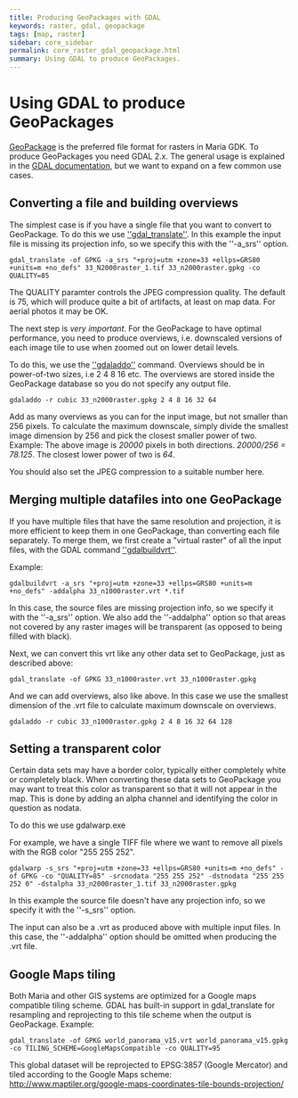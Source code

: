 ```yaml
---
title: Producing GeoPackages with GDAL
keywords: raster, gdal, geopackage
tags: [map, raster]
sidebar: core_sidebar
permalink: core_raster_gdal_geopackage.html
summary: Using GDAL to produce GeoPackages. 
---
```


# Using GDAL to produce GeoPackages

[GeoPackage](http://www.geopackage.org/) is the preferred file format for rasters in Maria GDK. To produce GeoPackages you need GDAL 2.x. The general usage is explained in the [GDAL documentation](http://www.gdal.org/drv_geopackage_raster.html), but we want to expand on a few common use cases.

## Converting a file and building overviews

The simplest case is if you have a single file that you want to convert to GeoPackage. To do this we use [''gdal_translate''](http://www.gdal.org/gdal_translate.html). In this example the input file is missing its projection info, so we specify this with the ''-a_srs'' option.

    gdal_translate -of GPKG -a_srs "+proj=utm +zone=33 +ellps=GRS80 +units=m +no_defs" 33_N2000raster_1.tif 33_n2000raster.gpkg -co QUALITY=85

The QUALITY paramter controls the JPEG compression quality. The default is 75, which will produce quite a bit of artifacts, at least on map data. For aerial photos it may be OK.

The next step is *very important*. For the GeoPackage to have optimal performance, you need to produce overviews, i.e. downscaled versions of each image tile to use when zoomed out on lower detail levels.

To do this, we use the [''gdaladdo''](http://www.gdal.org/gdaladdo.html) command. Overviews should be in power-of-two sizes, i.e 2 4 8 16 etc. The overviews are stored inside the GeoPackage database so you do not specify any output file. 

    gdaladdo -r cubic 33_n2000raster.gpkg 2 4 8 16 32 64

Add as many overviews as you can for the input image, but not smaller than 256 pixels. To calculate the maximum downscale, simply divide the smallest image dimension by 256 and pick the closest smaller power of two. Example: The above image is *20000* pixels in both directions. *20000/256 = 78.125*. The closest lower power of two is *64*.

You should also set the JPEG compression to a suitable number here.


## Merging multiple datafiles into one GeoPackage

If you have multiple files that have the same resolution and projection, it is more efficient to keep them in one GeoPackage, than converting each file separately. To merge them, we first create a "virtual raster" of all the input files, with the GDAL command [''gdalbuildvrt''](http://www.gdal.org/gdalbuildvrt.html).

Example:

    gdalbuildvrt -a_srs "+proj=utm +zone=33 +ellps=GRS80 +units=m +no_defs" -addalpha 33_n1000raster.vrt *.tif

In this case, the source files are missing projection info, so we specify it with the ''-a_srs'' option. We also add the ''-addalpha'' option so that areas not covered by any raster images will be transparent (as opposed to being filled with black).

Next, we can convert this vrt like any other data set to GeoPackage, just as described above:

    gdal_translate -of GPKG 33_n1000raster.vrt 33_n1000raster.gpkg
    
And we can add overviews, also like above. In this case we use the smallest dimension of the .vrt file to calculate maximum downscale on overviews.  
    
    gdaladdo -r cubic 33_n1000raster.gpkg 2 4 8 16 32 64 128
    
    
## Setting a transparent color

Certain data sets may have a border color, typically either completely white or completely black. When converting these data sets to GeoPackage you may want to treat this color as transparent so that it will not appear in the map. This is done by adding an alpha channel and identifying the color in question as nodata.

To do this we use gdalwarp.exe

For example, we have a single TIFF file where we want to remove all pixels with the RGB color "255 255 252".

    gdalwarp -s_srs "+proj=utm +zone=33 +ellps=GRS80 +units=m +no_defs" -of GPKG -co "QUALITY=85" -srcnodata "255 255 252" -dstnodata "255 255 252 0" -dstalpha 33_n2000raster_1.tif 33_n2000raster.gpkg
    
In this example the source file doesn't have any projection info, so we specify it with the ''-s_srs'' option.  

The input can also be a .vrt as produced above with multiple input files. In this case, the ''-addalpha'' option should be omitted when producing the .vrt file.

## Google Maps tiling

Both Maria and other GIS systems are optimized for a Google maps compatible tiling scheme. GDAL has built-in support in gdal_translate for resampling and reprojecting to this tile scheme when the output is GeoPackage. Example:

    gdal_translate -of GPKG world_panorama_v15.vrt world_panorama_v15.gpkg -co TILING_SCHEME=GoogleMapsCompatible -co QUALITY=95
    
This global dataset will be reprojected to EPSG:3857 (Google Mercator) and tiled according to the Google Maps scheme: http://www.maptiler.org/google-maps-coordinates-tile-bounds-projection/




    
